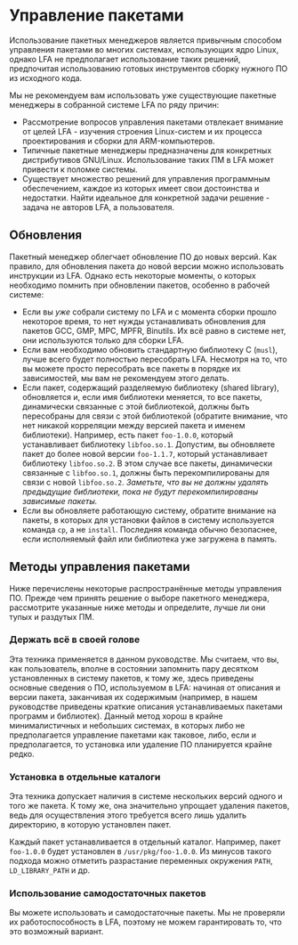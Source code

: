 # Управление пакетами

Использование пакетных менеджеров является привычным способом управления пакетами во многих системах, использующих ядро Linux, однако LFA не предполагает использование таких решений, предпочитая использованию готовых инструментов сборку нужного ПО из исходного кода.

Мы не рекомендуем вам использовать уже существующие пакетные менеджеры в собранной системе LFA по ряду причин:

- Рассмотрение вопросов управления пакетами отвлекает внимание от целей LFA - изучения строения Linux-систем и их процесса проектирования и сборки для ARM-компьютеров.
- Типичные пакетные менеджеры предназначены для конкретных дистрибутивов GNU/Linux. Использование таких ПМ в LFA может привести к поломке системы.
- Существует множество решений для управления программным обеспечением, каждое из которых имеет свои достоинства и недостатки. Найти идеальное для конкретной задачи решение - задача не авторов LFA, а пользователя.

## Обновления

Пакетный менеджер облегчает обновление ПО до новых версий. Как правило, для обновления пакета до новой версии можно использовать инструкции из LFA. Однако есть некоторые моменты, о которых необходимо помнить при обновлении пакетов, особенно в рабочей системе:

- Если вы *уже* собрали систему по LFA и с момента сборки прошло некоторое время, то нет нужды устанавливать обновления для пакетов GCC, GMP, MPC, MPFR, Binutils. Их всё равно в системе нет, они используются только для сборки LFA.
- Если вам необходимо обновить стандартную библиотеку С (`musl`), лучше всего будет полностью пересобрать LFA. Несмотря на то, что вы можете просто пересобрать все пакеты в порядке их зависимостей, мы вам не рекомендуем этого делать.
- Если пакет, содержащий разделяемую библиотеку (shared library), обновляется и, если имя библиотеки меняется, то все пакеты, динамически связанные с этой библиотекой, должны быть пересобраны для связи с этой библиотекой (обратите внимание, что нет никакой корреляции между версией пакета и именем библиотеки). Например, есть пакет `foo-1.0.0`, который устанавливает библиотеку `libfoo.so.1`. Допустим, вы обновляете пакет до более новой версии `foo-1.1.7`, который устанавливает библиотеку `libfoo.so.2`. В этом случае все пакеты, динамически связанные с `libfoo.so.1`, должны быть перекомпилированы для связи с новой `libfoo.so.2`. *Заметьте, что вы не должны удалять предыдущие библиотеки, пока не будут перекомпилированы зависимые пакеты.*
- Если вы обновляете работающую систему, обратите внимание на пакеты, в которых для установки файлов в систему используется команда `cp`, а не `install`. Последняя команда обычно безопаснее, если исполняемый файл или библиотека уже загружена в память.

## Методы управления пакетами

Ниже перечислены некоторые распространённые методы управления ПО. Прежде чем принять решение о выборе пакетного менеджера, рассмотрите указанные ниже методы и определите, лучше ли они тупых и раздутых ПМ.

### Держать всё в своей голове

Эта техника применяется в данном руководстве. Мы считаем, что вы, как пользователь, вполне в состоянии запомнить пару десятком установленных в систему пакетов, к тому же, здесь приведены основные сведения о ПО, используемом в LFA: начиная от описания и версии пакета, заканчивая их содержимым (например, в нашем руководстве приведены краткие описания устанавливаемых пакетами программ и библиотек). Данный метод хорош в крайне минималистичных и небольших системах, в которых либо не предполагается управление пакетами как таковое, либо, если и предполагается, то установка или удаление ПО планируется крайне редко.

### Установка в отдельные каталоги

Эта техника допускает наличия в системе нескольких версий одного и того же пакета. К тому же, она значительно упрощает удаления пакетов, ведь для осуществления этого требуется всего лишь удалить директорию, в которую установлен пакет.

Каждый пакет устанавливается в отдельный каталог. Например, пакет `foo-1.0.0` будет установлен в `/usr/pkg/foo-1.0.0`. Из минусов такого подхода можно отметить разрастание переменных окружения `PATH`, `LD_LIBRARY_PATH` и др.

### Использование самодостаточных пакетов

Вы можете использовать и самодостаточные пакеты. Мы не проверяли их работоспособность в LFA, поэтому не можем гарантировать то, что это возможный вариант.
